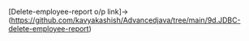 [Delete-employee-report o/p link]->(https://github.com/kavyakashish/Advancedjava/tree/main/9d.JDBC-delete-employee-report)
